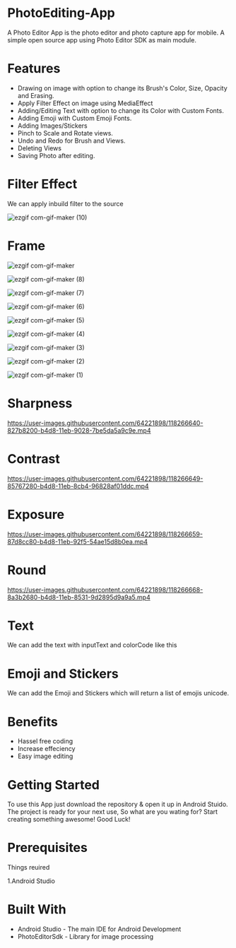 # PhotoEditing-App

A Photo Editor App is the photo editor and photo capture app for mobile. A simple open source app using Photo Editor SDK as main module.

# Features
- Drawing on image with option to change its Brush's Color, Size, Opacity and Erasing.
- Apply Filter Effect on image using MediaEffect
- Adding/Editing Text with option to change its Color with Custom Fonts.
- Adding Emoji with Custom Emoji Fonts.
- Adding Images/Stickers
- Pinch to Scale and Rotate views.
- Undo and Redo for Brush and Views.
- Deleting Views
- Saving Photo after editing.

# Filter Effect

We can apply inbuild filter to the source

![ezgif com-gif-maker (10)](https://user-images.githubusercontent.com/64221898/118269663-a345d680-b4dc-11eb-822a-e1e5971cbd4a.gif)

# Frame

![ezgif com-gif-maker](https://user-images.githubusercontent.com/64221898/118268741-675e4180-b4db-11eb-8cb2-deb2d1b48ec7.gif)

![ezgif com-gif-maker (8)](https://user-images.githubusercontent.com/64221898/118268373-f28b0780-b4da-11eb-8194-07e510206f42.gif)

![ezgif com-gif-maker (7)](https://user-images.githubusercontent.com/64221898/118268389-f7e85200-b4da-11eb-8f6e-64cd7dfe6729.gif)

![ezgif com-gif-maker (6)](https://user-images.githubusercontent.com/64221898/118268424-ff0f6000-b4da-11eb-9b4a-2f94e6e380e2.gif)

![ezgif com-gif-maker (5)](https://user-images.githubusercontent.com/64221898/118268454-08003180-b4db-11eb-98f3-a49ff2150ba2.gif)

![ezgif com-gif-maker (4)](https://user-images.githubusercontent.com/64221898/118268502-151d2080-b4db-11eb-92a3-afccacde2825.gif)

![ezgif com-gif-maker (3)](https://user-images.githubusercontent.com/64221898/118268597-31b95880-b4db-11eb-8b53-5f25b65798c5.gif)

![ezgif com-gif-maker (2)](https://user-images.githubusercontent.com/64221898/118268620-3b42c080-b4db-11eb-8aef-8544540b322b.gif)

![ezgif com-gif-maker (1)](https://user-images.githubusercontent.com/64221898/118268636-41d13800-b4db-11eb-8431-4fd3aaf8bb5c.gif)




# Sharpness

https://user-images.githubusercontent.com/64221898/118266640-827b8200-b4d8-11eb-9028-7be5da5a9c9e.mp4

# Contrast

https://user-images.githubusercontent.com/64221898/118266649-85767280-b4d8-11eb-8cb4-96828af01ddc.mp4

# Exposure

https://user-images.githubusercontent.com/64221898/118266659-87d8cc80-b4d8-11eb-92f5-54ae15d8b0ea.mp4

# Round

https://user-images.githubusercontent.com/64221898/118266668-8a3b2680-b4d8-11eb-8531-9d2895d9a9a5.mp4








# Text
We can add the text with inputText and colorCode like this 


# Emoji and Stickers
We can add the Emoji and Stickers which will return a list of emojis unicode.

# Benefits
- Hassel free coding
- Increase effeciency
- Easy image editing

# Getting Started
To use this App just download the repository & open it up in Android Stuido. The project is ready for your next use, So what are you wating for? Start creating something awesome! Good Luck!

# Prerequisites
Things reuired

1.Android Studio

# Built With
- Android Studio - The main IDE for Android Development
- PhotoEditorSdk - Library for image processing

